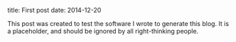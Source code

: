 title: First post
date: 2014-12-20

This post was created to test the software I wrote to generate this blog. It is a placeholder, and should be ignored by all right-thinking people.
